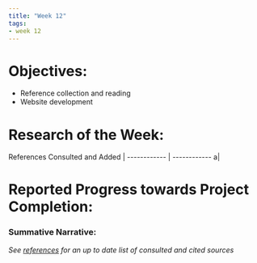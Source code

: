 ```yaml
---
title: "Week 12"
tags:
- week 12
---
```


# Objectives: 
- Reference collection and reading
- Website development

# Research of the Week:
References Consulted and Added | 
------------ | ------------
a|
# Reported Progress towards Project Completion:
### Summative Narrative: 


*See [references](/notes/vault/references.md) for an up to date list of consulted and cited sources*